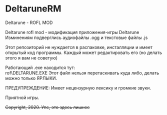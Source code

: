 # DeltaruneRM
Deltarune - ROFL MOD

Deltarune rofl mod - модификация приложения-игры Deltarune
Изминениям подверглись аудиофайлы .ogg и текстовые файлы .js

Этот репозиторий не нуждается в распаковке, инсталляции и имеет открытый код программы.
Каждый может редактировать его (но делать этого я вам не советую)

Работающий .exe находится тут:  
rof\DELTARUNE.EXE
Этот файл нельзя перетаскивать куда либо,  делать можно только ЯРЛЫКИ.

ПРЕДУПРЕЖДЕНИЕ:
Имеет нецензурную лексику и громкие звуки.

Приятной игры.

<strike>Copyright, 2020.
              Упс, это здесь лишнее</strike>
